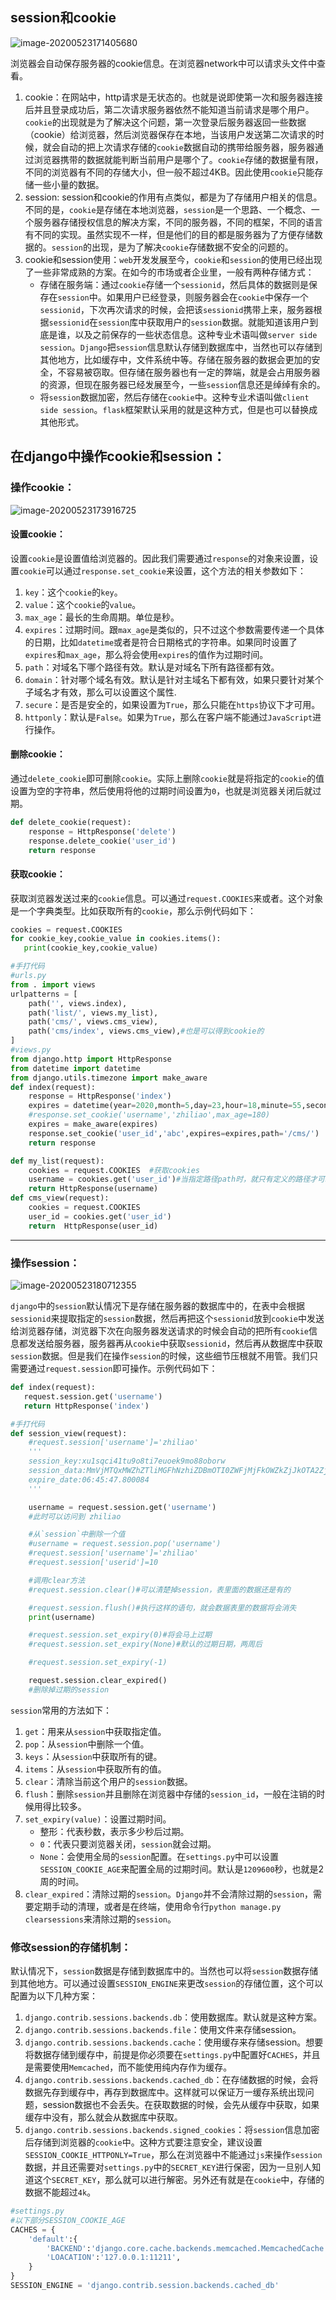 ## session和cookie

![image-20200523171405680](images/image-20200523171405680.png)

浏览器会自动保存服务器的cookie信息。在浏览器network中可以请求头文件中查看。

1. cookie：在网站中，http请求是无状态的。也就是说即使第一次和服务器连接后并且登录成功后，第二次请求服务器依然不能知道当前请求是哪个用户。`cookie`的出现就是为了解决这个问题，第一次登录后服务器返回一些数据（cookie）给浏览器，然后浏览器保存在本地，当该用户发送第二次请求的时候，就会自动的把上次请求存储的`cookie`数据自动的携带给服务器，服务器通过浏览器携带的数据就能判断当前用户是哪个了。`cookie`存储的数据量有限，不同的浏览器有不同的存储大小，但一般不超过4KB。因此使用`cookie`只能存储一些小量的数据。
2. session: session和cookie的作用有点类似，都是为了存储用户相关的信息。不同的是，`cookie`是存储在本地浏览器，`session`是一个思路、一个概念、一个服务器存储授权信息的解决方案，不同的服务器，不同的框架，不同的语言有不同的实现。虽然实现不一样，但是他们的目的都是服务器为了方便存储数据的。`session`的出现，是为了解决`cookie`存储数据不安全的问题的。
3. cookie和session使用：`web`开发发展至今，`cookie`和`session`的使用已经出现了一些非常成熟的方案。在如今的市场或者企业里，一般有两种存储方式：
   - 存储在服务端：通过`cookie`存储一个`sessionid`，然后具体的数据则是保存在`session`中。如果用户已经登录，则服务器会在`cookie`中保存一个`sessionid`，下次再次请求的时候，会把该`sessionid`携带上来，服务器根据`sessionid`在`session`库中获取用户的`session`数据。就能知道该用户到底是谁，以及之前保存的一些状态信息。这种专业术语叫做`server side session`。`Django`把`session`信息默认存储到数据库中，当然也可以存储到其他地方，比如缓存中，文件系统中等。存储在服务器的数据会更加的安全，不容易被窃取。但存储在服务器也有一定的弊端，就是会占用服务器的资源，但现在服务器已经发展至今，一些`session`信息还是绰绰有余的。
   - 将`session`数据加密，然后存储在`cookie`中。这种专业术语叫做`client side session`。`flask`框架默认采用的就是这种方式，但是也可以替换成其他形式。

## 在django中操作cookie和session：

### 操作cookie：

![image-20200523173916725](images/image-20200523173916725.png)

#### 设置cookie：

设置`cookie`是设置值给浏览器的。因此我们需要通过`response`的对象来设置，设置`cookie`可以通过`response.set_cookie`来设置，这个方法的相关参数如下：

1. `key`：这个`cookie`的`key`。
2. `value`：这个`cookie`的`value`。
3. `max_age`：最长的生命周期。单位是秒。
4. `expires`：过期时间。跟`max_age`是类似的，只不过这个参数需要传递一个具体的日期，比如`datetime`或者是符合日期格式的字符串。如果同时设置了`expires`和`max_age`，那么将会使用`expires`的值作为过期时间。
5. `path`：对域名下哪个路径有效。默认是对域名下所有路径都有效。
6. `domain`：针对哪个域名有效。默认是针对主域名下都有效，如果只要针对某个子域名才有效，那么可以设置这个属性.
7. `secure`：是否是安全的，如果设置为`True`，那么只能在`https`协议下才可用。
8. `httponly`：默认是`False`。如果为`True`，那么在客户端不能通过`JavaScript`进行操作。

#### 删除cookie：

通过`delete_cookie`即可删除`cookie`。实际上删除`cookie`就是将指定的`cookie`的值设置为空的字符串，然后使用将他的过期时间设置为`0`，也就是浏览器关闭后就过期。

```python
def delete_cookie(request):
    response = HttpResponse('delete')
    response.delete_cookie('user_id')
    return response
```

#### 获取cookie：

获取浏览器发送过来的`cookie`信息。可以通过`request.COOKIES`来或者。这个对象是一个字典类型。比如获取所有的`cookie`，那么示例代码如下：

```python
cookies = request.COOKIES
for cookie_key,cookie_value in cookies.items():
   print(cookie_key,cookie_value)

#手打代码
#urls.py
from . import views
urlpatterns = [
    path('', views.index),
    path('list/', views.my_list),
    path('cms/', views.cms_view),
    path('cms/index', views.cms_view),#也是可以得到cookie的
]
#views.py
from django.http import HttpResponse
from datetime import datetime
from django.utils.timezone import make_aware
def index(request):
    response = HttpResponse('index')
    expires = datetime(year=2020,month=5,day=23,hour=18,minute=55,second=0)
    #response.set_cookie('username','zhiliao',max_age=180)
    expires = make_aware(expires)
    response.set_cookie('user_id','abc',expires=expires,path='/cms/')
    return response

def my_list(request):
    cookies = request.COOKIES  #获取cookies
    username = cookies.get('user_id')#当指定路径path时，就只有定义的路径才可以访问cookies
    return HttpResponse(username)
def cms_view(request):
    cookies = request.COOKIES
    user_id = cookies.get('user_id')
    return  HttpResponse(user_id)
```

------

### 操作session：

![image-20200523180712355](images/image-20200523180712355.png)

`django`中的`session`默认情况下是存储在服务器的数据库中的，在表中会根据`sessionid`来提取指定的`session`数据，然后再把这个`sessionid`放到`cookie`中发送给浏览器存储，浏览器下次在向服务器发送请求的时候会自动的把所有`cookie`信息都发送给服务器，服务器再从`cookie`中获取`sessionid`，然后再从数据库中获取`session`数据。但是我们在操作`session`的时候，这些细节压根就不用管。我们只需要通过`request.session`即可操作。示例代码如下：

```python
def index(request):
   request.session.get('username')
   return HttpResponse('index')

#手打代码
def session_view(request):
    #request.session['username']='zhiliao'
    '''
    session_key:xu1sqci41tu9o8ti7euoek9mo88oborw
    session_data:MmVjMTQxMWZhZTliMGFhNzhiZDBmOTI0ZWFjMjFkOWZkZjJkOTA2Zjp7InVzZXJuYW1lIjoiemhpbGlhbyJ9
    expire_date:06:45:47.800084
    '''

    username = request.session.get('username')
    #此时可以访问到 zhiliao

    #从`session`中删除一个值
    #username = request.session.pop('username')
    #request.session['username']='zhiliao'
    #request.session['userid']=10

    #调用clear方法
    #request.session.clear()#可以清楚掉session，表里面的数据还是有的

    #request.session.flush()#执行这样的语句，就会数据表里的数据将会消失
    print(username)

    #request.session.set_expiry(0)#将会马上过期
    #request.session.set_expiry(None)#默认的过期日期，两周后

    #request.session.set_expiry(-1)

    request.session.clear_expired()
    #删除掉过期的session

```

`session`常用的方法如下：

1. `get`：用来从`session`中获取指定值。
2. `pop`：从`session`中删除一个值。
3. `keys`：从`session`中获取所有的键。
4. `items`：从`session`中获取所有的值。
5. `clear`：清除当前这个用户的`session`数据。
6. `flush`：删除`session`并且删除在浏览器中存储的`session_id`，一般在注销的时候用得比较多。
7. `set_expiry(value)`：设置过期时间。
   - 整形：代表秒数，表示多少秒后过期。
   - `0`：代表只要浏览器关闭，`session`就会过期。
   - `None`：会使用全局的`session`配置。在`settings.py`中可以设置`SESSION_COOKIE_AGE`来配置全局的过期时间。默认是`1209600`秒，也就是2周的时间。
8. `clear_expired`：清除过期的`session`。`Django`并不会清除过期的`session`，需要定期手动的清理，或者是在终端，使用命令行`python manage.py clearsessions`来清除过期的`session`。

### 修改session的存储机制：

默认情况下，`session`数据是存储到数据库中的。当然也可以将`session`数据存储到其他地方。可以通过设置`SESSION_ENGINE`来更改`session`的存储位置，这个可以配置为以下几种方案：

1. `django.contrib.sessions.backends.db`：使用数据库。默认就是这种方案。
2. `django.contrib.sessions.backends.file`：使用文件来存储session。
3. `django.contrib.sessions.backends.cache`：使用缓存来存储session。想要将数据存储到缓存中，前提是你必须要在`settings.py`中配置好`CACHES`，并且是需要使用`Memcached`，而不能使用纯内存作为缓存。
4. `django.contrib.sessions.backends.cached_db`：在存储数据的时候，会将数据先存到缓存中，再存到数据库中。这样就可以保证万一缓存系统出现问题，session数据也不会丢失。在获取数据的时候，会先从缓存中获取，如果缓存中没有，那么就会从数据库中获取。
5. `django.contrib.sessions.backends.signed_cookies`：将`session`信息加密后存储到浏览器的`cookie`中。这种方式要注意安全，建议设置`SESSION_COOKIE_HTTPONLY=True`，那么在浏览器中不能通过`js`来操作`session`数据，并且还需要对`settings.py`中的`SECRET_KEY`进行保密，因为一旦别人知道这个`SECRET_KEY`，那么就可以进行解密。另外还有就是在`cookie`中，存储的数据不能超过`4k`。
```python
#settings.py
#以下部分SESSION_COOKIE_AGE
CACHES = {
    'default':{
        'BACKEND':'django.core.cache.backends.memcached.MemcachedCache',
        'LOACATION':'127.0.0.1:11211',
    }
}
SESSION_ENGINE = 'django.contrib.session.backends.cached_db'

```